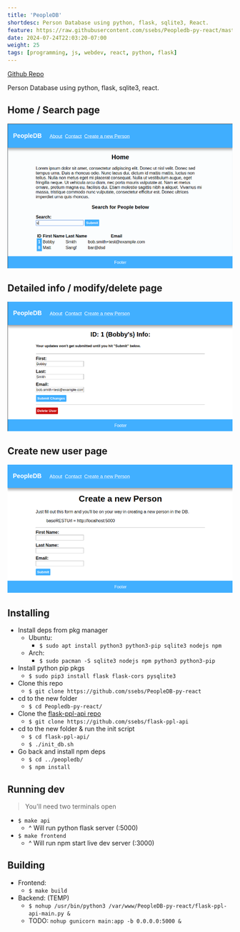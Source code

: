 ```yaml
---
title: 'PeopleDB'
shortdesc: Person Database using python, flask, sqlite3, React.
feature: https://raw.githubusercontent.com/ssebs/Peopledb-py-react/master/img/ppldb-detail-info.png
date: 2024-07-24T22:03:20-07:00
weight: 25
tags: [programming, js, webdev, react, python, flask]
---
```

[Github Repo](https://github.com/ssebs/Peopledb-py-react)

Person Database using python, flask, sqlite3, react.

## Home / Search page
![Home Page](https://raw.githubusercontent.com/ssebs/Peopledb-py-react/master/img/ppldb-home-search.png)

## Detailed info / modify/delete page
![Detail Page](https://raw.githubusercontent.com/ssebs/Peopledb-py-react/master/img/ppldb-detail-info.png)

## Create new user page
![New User Page](https://raw.githubusercontent.com/ssebs/Peopledb-py-react/master/img/ppldb-create-person.png)


## Installing
- Install deps from pkg manager
    - Ubuntu:
        - `$ sudo apt install python3 python3-pip sqlite3 nodejs npm`
    - Arch:
        - `$ sudo pacman -S sqlite3 nodejs npm python3 python3-pip`
- Install python pip pkgs
    - `$ sudo pip3 install flask flask-cors pysqlite3 `
- Clone this repo
    - `$ git clone https://github.com/ssebs/PeopleDB-py-react`
- cd to the new folder
    - `$ cd Peopledb-py-react/`
- Clone the [flask-ppl-api repo](https://github.com/ssebs/flask-ppl-api)
    - `$ git clone https://github.com/ssebs/flask-ppl-api`
- cd to the new folder & run the init script
    - `$ cd flask-ppl-api/`
    - `$ ./init_db.sh`
- Go back and install npm deps
    - `$ cd ../peopledb/`
    - `$ npm install`

## Running dev
> You'll need two terminals open
- `$ make api`
    - ^ Will run python flask server (:5000)
- `$ make frontend`
    - ^ Will run npm start live dev server (:3000)

## Building
- Frontend:
    - `$ make build`
- Backend: (TEMP)
    - `$ nohup /usr/bin/python3 /var/www/PeopleDB-py-react/flask-ppl-api-main.py &`
    - TODO: `nohup gunicorn main:app -b 0.0.0.0:5000 &`
